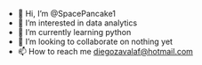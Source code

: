 - 👋 Hi, I’m @SpacePancake1
- 👀 I’m interested in data analytics 
- 🌱 I’m currently learning python
- 💞️ I’m looking to collaborate on nothing yet
- 📫 How to reach me diegozavalaf@hotmail.com

<!---
SpacePancake1/SpacePancake1 is a ✨ special ✨ repository because its `README.md` (this file) appears on your GitHub profile.
You can click the Preview link to take a look at your changes.
--->
